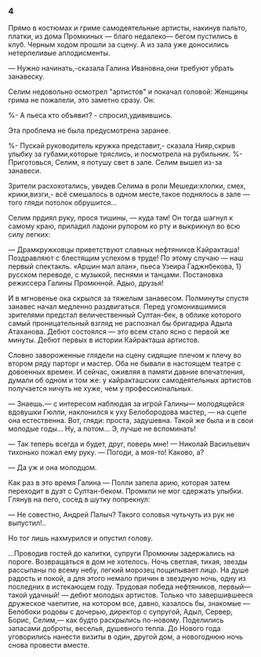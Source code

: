 ### 4

Прямо в костюмах и гриме самодеятельные артисты, накинув пальто, платки, из дома Промкиных — благо недалеко— бегом пустились в клуб.
Черным ходом прошли за сцену.
А из зала уже доносились нетерпеливые аплодисменты.

— Нужно начинать,-сказала Галина Ивановна,они требуют убрать занавеску.

Селим недовольно осмотрел "артистов" и покачал головой: Женщины грима не пожалели, это заметно сразу.
Он:

%- А пьеса кто объявит? - спросил,удивившись.

Эта проблема не была предусмотрена заранее.

%- Пускай руководитель кружка представит,- сказала Нияр,скрыв улыбку за губами,которые тряслись, и посмотрела на рубильник.
%- Приготовься, Селим, я потушу свет в зале.
Селим вышел из-за занавеси.

Зрители расхохотались, увидев Селима в роли Мешеди:хлопки, смех, крики,визги,- всё смешалось в одном месте,такое поднялось в зале — того гляди потолок обрушится...

Селим прдиял руку, прося тишины, — куда там!
Он тогда шагнул к самому краю, приладил ладони рупором ко рту и выкрикнул во всю силу легких:

— Драмкружковцы приветствуют славных нефтяников Кайракташа!
Поздравляют с блестящим успехом в труде!
По этому случаю — наш первый спектакль.
«Аршин мал алан», пьеса Узеира Гаджнбекова, 1} русском переводе, с музыкой, песнями и танцами.
Постановка режиссера Галины Промкнной.
Адыо, друзья!

И в мгновенье ока скрылся за тяжелым занавесом.
Полминуты спустя занавес начал медленно раздвигаться.
Перед угомонившимися зрителями предстал величественный Султан-бек, в облике которого самый проницательный взгляд не распознал бы бригадира Адыла Атаханова.
Дебют состоялся — это всем стало ясно с первой же минуты.
Дебют первых в истории Кайракташа артистов.

Словно завороженные глядели на сцену сидящие плечом к плечу во втором ряду парторг и мастер.
Оба не бывали в настоящем театре с довоенных времен.
И сейчас, оживляя в памяти давние впечатления, думали об одном и том же: у кайракташских самодеятельных артистов получается ничуть не хуже, чем у профессиональных.

— Знаешь.— с интересом наблюдая за игрой Галины— молодящейся вдовушки Гюлли, наклонился к уху Белобородова мастер, — на сцепе она естественна.
Вот, гляди: проста, задушевна.
Такой же была и в свои молодые годы...
Ну, а потом...
Э, лучше не вспоминать!

— Так теперь всегда и будет, друг, поверь мне!
— Николай Васильевич тихонько пожал ему руку.
— Погоди, а моя-то!
Каково, а?

— Да уж и она молодцом.

Как раз в это время Галина — Полли запела арию, которая затем переходит в дуэт с Султан-беком.
Промкпи не мог сдержать улыбки.
Глянув на пего, сосед в шутку попрекнул:

— Не совестно, Андрей Палыч?
Такого соловья чутьчуть из рук не выпустил!..

Но тог лишь нахмурился и опустил голову.

...Проводив гостей до калитки, супруги Промкниы задержались на пороге.
Возвращаться в дом не хотелось.
Ночь светлая, тихая, звезды рассыпаны по всему небу, легкий морозец пощипывает лицо.
На душе радость и покой, а для этого немало причин в звездную ночь, одну из последних в истекающем году.
Трудовая победа нефтяников, первый—такой удачный!
— дебют молодых артистов.
Только что завершившееся дружеское чаепитие, на котором все, давно, казалось бы, знакомые — Белобоки родовы с дочерью, директор с супругой, Адыл, Сервер, Борис, Селим,— как будто раскрылись по-новому.
Поделились запасами доброты, веселья, душевного тепла.
До Нового года уговорились нанести визиты в один, другой дом, а новогоднюю ночь снова провести вместе.

